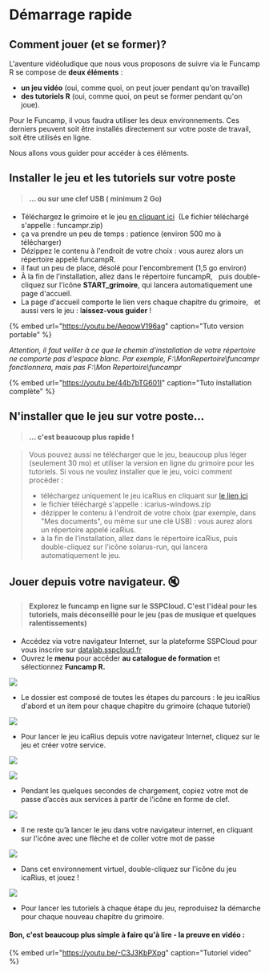 # Démarrage rapide

## Comment jouer \(et se former\)? 

L'aventure vidéoludique que nous vous proposons de suivre via le Funcamp R se compose de **deux éléments** :   
- **un jeu vidéo** \(oui, comme quoi, on peut jouer pendant qu'on travaille\)   
- **des tutoriels R** \(oui, comme quoi, on peut se former pendant qu'on joue\).

Pour le Funcamp, il vous faudra utiliser les deux environnements. Ces derniers peuvent soit être installés directement sur votre poste de travail, soit être utilisés en ligne.

Nous allons vous guider pour accéder à ces éléments.

## Installer le jeu et les tutoriels sur votre poste

> #### ... ou sur une clef USB \( minimum 2 Go\)

* Téléchargez le grimoire et le jeu [en cliquant ici](https://minio.lab.sspcloud.fr/funcampr/funcampr.zip)    \(Le fichier téléchargé s'appelle : funcampr.zip\)
* ça va prendre un peu de temps : patience \(environ 500 mo à télécharger\)
* Dézippez le contenu à l'endroit de votre choix : vous aurez alors un répertoire appelé funcampR. 
* il faut un peu de place, désolé pour l'encombrement \(1,5 go environ\)
* À la fin de l'installation, allez dans le répertoire funcampR,    puis double-cliquez sur l'icône **START\_grimoire**, qui lancera automatiquement une page d'accueil. 
* La page d'accueil comporte le lien vers chaque chapitre du grimoire,    et aussi vers le jeu : l**aissez-vous guider** ! 

{% embed url="https://youtu.be/AeqowV196ag" caption="Tuto version portable" %}

_Attention, il faut veiller à ce que le chemin d'installation de votre répertoire ne comporte pas d'espace blanc. Par exemple, F:\MonRepertoire\funcampr fonctionnera, mais pas F:\Mon Repertoire\funcampr_

{% embed url="https://youtu.be/44b7bTG601I" caption="Tuto installation complète" %}

## N'installer que le jeu sur votre poste...

> #### ... c'est beaucoup plus rapide !

> Vous pouvez aussi ne télécharger que le jeu, beaucoup plus léger \(seulement 30 mo\) et utiliser la version en ligne du grimoire pour les tutoriels. Si vous ne voulez installer que le jeu, voici comment procéder :
>
> * téléchargez uniquement le jeu icaRius en cliquant sur [le lien ici](https://minio.lab.sspcloud.fr/funcampr/icaRius-windows.zip)
> * le fichier téléchargé s'appelle : icarius-windows.zip
> * dézipper le contenu à l'endroit de votre choix \(par exemple, dans "Mes documents", ou même sur une clé USB\) : vous aurez alors un répertoire appelé icaRius.
> * à la fin de l'installation, allez dans le répertoire icaRius, puis double-cliquez sur l'icône solarus-run, qui lancera automatiquement le jeu.

## Jouer depuis votre navigateur. 🔇

> #### Explorez le funcamp en ligne sur le SSPCloud. C'est l'idéal pour les tutoriels, mais déconseillé pour le jeu \(pas de musique et quelques ralentissements\)

* Accédez via votre navigateur Internet, sur la plateforme SSPCloud pour vous inscrire sur [datalab.sspcloud.fr](https://onyxia.lab.sspcloud.fr)
* Ouvrez le **menu** pour accéder **au catalogue de formation** et sélectionnez **Funcamp R.**

![](.gitbook/assets/image%20%2821%29.png)

* Le dossier est composé de toutes les étapes du parcours : le jeu icaRius d'abord et un item pour chaque chapitre du grimoire \(chaque tutoriel\)

![](.gitbook/assets/image%20%2820%29.png)

* Pour lancer le jeu icaRius depuis votre navigateur Internet, cliquez sur le jeu et créer votre service.

![](.gitbook/assets/image%20%2825%29.png)

![](.gitbook/assets/image%20%2823%29.png)

* Pendant les quelques secondes de chargement, copiez votre mot de passe d’accès aux services à partir de l’icône en forme de clef.

![](.gitbook/assets/image%20%2819%29.png)



* Il ne reste qu’à lancer le jeu dans votre navigateur internet, en cliquant sur l'icône avec une flèche et de coller votre mot de passe

![](.gitbook/assets/image%20%2818%29.png)

* Dans cet environnement virtuel, double-cliquez sur l'icône du jeu icaRius, et jouez !

![](.gitbook/assets/image%20%2817%29.png)

* Pour lancer les tutoriels à chaque étape du jeu, reproduisez la démarche pour chaque nouveau chapitre du grimoire.

#### Bon, c'est beaucoup plus simple à faire qu'à lire - la preuve en vidéo :

{% embed url="https://youtu.be/-C3J3KbPXpg" caption="Tutoriel video" %}





